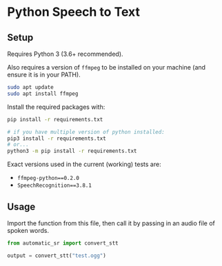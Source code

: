 # Python Speech to Text

## Setup
Requires Python 3 (3.6+ recommended).

Also requires a version of `ffmpeg` to be installed on your machine (and ensure it is in your PATH).

```bash
sudo apt update
sudo apt install ffmpeg
```

Install the required packages with:

```bash
pip install -r requirements.txt

# if you have multiple version of python installed:
pip3 install -r requirements.txt
# or...
python3 -m pip install -r requirements.txt
```
Exact versions used in the current (working) tests are:

* `ffmpeg-python==0.2.0`
* `SpeechRecognition==3.8.1`

## Usage

Import the function from this file, then call it by passing in an audio file of spoken words.

```python
from automatic_sr import convert_stt

output = convert_stt("test.ogg")
```